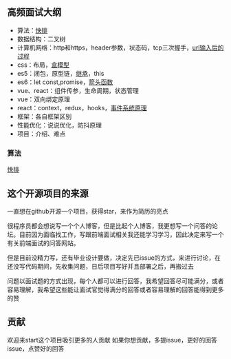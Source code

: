 ## 高频面试大纲
- 算法：[快排](https://github.com/lanweipeng/fullAnswer/issues/2)
- 数据结构：二叉树
- 计算机网络：http和https，header参数，状态码，tcp三次握手，[url输入后的过程](https://github.com/lanweipeng/fullAnswer/issues/1)
- css：布局，[盒模型](https://github.com/lanweipeng/fullAnswer/issues/7)
- es5：闭包，原型链，[继承](https://github.com/lanweipeng/fullAnswer/issues/3)，this
- es6：let const,promise，[箭头函数](https://github.com/lanweipeng/fullAnswer/issues/8)
- vue、react：组件传参，生命周期，状态管理
- vue：双向绑定原理
- react：context，redux，hooks，[事件系统原理](https://github.com/lanweipeng/fullAnswer/issues/3)
- 框架：各自框架区别
- 性能优化：说说优化，防抖原理
- 项目：介绍、难点

### 算法
[快排](https://github.com/lanweipeng/fullAnswer/issues/2)

## 这个开源项目的来源
一直想在github开源一个项目，获得star，来作为简历的亮点

很程序员都会想说写一个个人博客，但是比起个人博客，我更想写一个问答的论坛。目前因为面临找工作，写跟前端面试相关我还能学习学习，因此决定来写一个有关前端面试的问答网站。

但是目前没精力写，还有毕业设计要做，决定先已issue的方式，来进行讨论，在还没写代码期间，先收集问题，日后项目写好并且部署之后，再搬过去

问题以面试题的方式出现，每个人都可以进行回答，我希望回答尽可能满分，或者容易理解，我希望这些能让面试官觉得满分的回答或者容易理解的回答能得到更多的赞
## 贡献
欢迎来start这个项目吸引更多的人贡献
如果你想贡献，多提issue，更好的回答issue，点赞好的回答